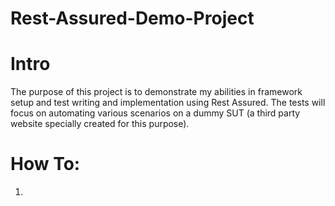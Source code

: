 # Rest-Assured-Demo-Project

# Intro

The purpose of this project is to demonstrate my abilities in framework setup and test writing and implementation using Rest Assured. The tests will focus on automating various scenarios on a dummy SUT (a third party website specially created for this purpose).

# How To:

1.

